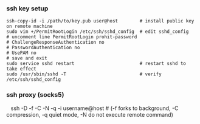 ### ssh key setup    
    ssh-copy-id -i /path/to/key.pub user@host        # install public key on remote machine
    sudo vim +/PermitRootLogin /etc/ssh/sshd_config  # edit sshd_config
    # uncomment line PermitRootLogin prohit-password
    # ChallengeResponseAuthentication no
    # PasswordAuthentication no
    # UsePAM no
    # save and exit
    sudo service sshd restart                        # restart sshd to take effect
    sudo /usr/sbin/sshd -T                           # verify /etc/ssh/sshd_config

### ssh proxy (socks5)

    ssh -D <port-number> -f -C -N -q -i <path-to-private-key> username@host
    # (-f forks to background, -C compression, -q quiet mode, -N do not execute remote command)


